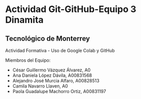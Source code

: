 # Actividad Git-GitHub-Equipo 3 Dinamita


## Tecnológico de Monterrey

Actividad Formativa - Uso de Google Colab y GitHub

Miembros del Equipo: 
  - César Guillermo Vázquez Álvarez, A0
  - Ana Daniela López Dávila, A00831568
  - Alejandro José Murcia Alfaro, A00828513
  - Camila Navarro Llaven, A0
  - Paola Guadalupe Machorro Ortiz, A00831197





